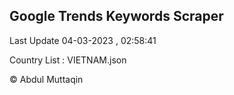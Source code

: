 

## Google Trends Keywords Scraper 
 
Last Update 04-03-2023 , 02:58:41

Country List :
VIETNAM.json



© Abdul Muttaqin 
